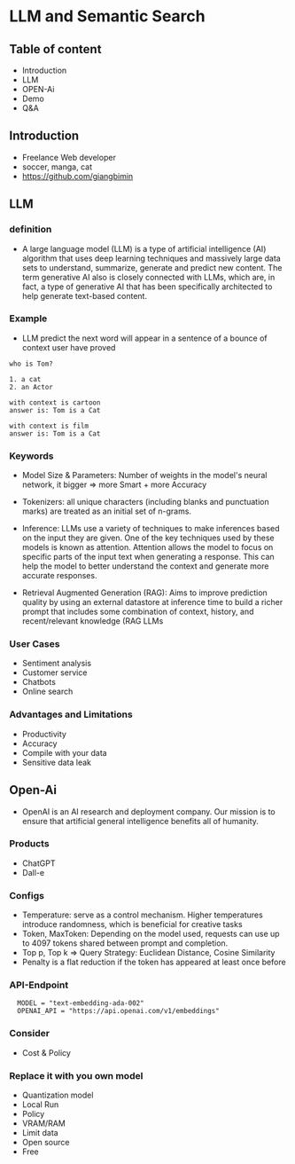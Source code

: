 # LLM and Semantic Search

## Table of content

- Introduction
- LLM
- OPEN-Ai
- Demo
- Q&A

## Introduction

- Freelance Web developer
- soccer, manga, cat
- <https://github.com/giangbimin>

## LLM

### definition

- A large language model (LLM) is a type of artificial intelligence (AI) algorithm that uses deep learning techniques and massively large data sets to understand, summarize, generate and predict new content. The term generative AI also is closely connected with LLMs, which are, in fact, a type of generative AI that has been specifically architected to help generate text-based content.

### Example

- LLM predict the next word will appear in a sentence of a bounce of context user have proved

```
who is Tom?

1. a cat
2. an Actor

with context is cartoon
answer is: Tom is a Cat

with context is film
answer is: Tom is a Cat

```

### Keywords

- Model Size & Parameters: Number of weights in the model's neural network, it bigger => more Smart + more Accuracy

- Tokenizers: all unique characters (including blanks and punctuation marks) are treated as an initial set of n-grams.

- Inference: LLMs use a variety of techniques to make inferences based on the input they are given. One of the key techniques used by these models is known as attention. Attention allows the model to focus on specific parts of the input text when generating a response. This can help the model to better understand the context and generate more accurate responses.

- Retrieval Augmented Generation (RAG): Aims to improve prediction quality by using an external datastore at inference time to build a richer prompt that includes some combination of context, history, and recent/relevant knowledge (RAG LLMs

### User Cases

- Sentiment analysis
- Customer service
- Chatbots
- Online search

### Advantages and Limitations

- Productivity
- Accuracy
- Compile with your data
- Sensitive data leak

## Open-Ai

- OpenAI is an AI research and deployment company. Our mission is to ensure that artificial general intelligence benefits all of humanity.

### Products

- ChatGPT
- Dall-e

### Configs

- Temperature: serve as a control mechanism. Higher temperatures introduce randomness, which is beneficial for creative tasks
- Token, MaxToken: Depending on the model used, requests can use up to 4097 tokens shared between prompt and completion.
- Top p, Top k => Query Strategy: Euclidean Distance, Cosine Similarity
- Penalty is a flat reduction if the token has appeared at least once before

### API-Endpoint

```
  MODEL = "text-embedding-ada-002"
  OPENAI_API = "https://api.openai.com/v1/embeddings"
```

### Consider

- Cost & Policy

### Replace it with you own model

- Quantization model
- Local Run
- Policy
- VRAM/RAM
- Limit data
- Open source
- Free
